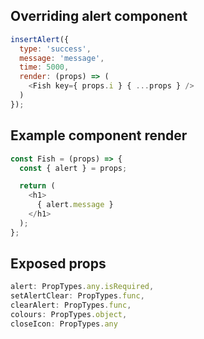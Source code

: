 ## Overriding alert component
```javascript
insertAlert({
  type: 'success',
  message: 'message',
  time: 5000,
  render: (props) => (
    <Fish key={ props.i } { ...props } />
  )
});
```

## Example component render
```javascript
const Fish = (props) => {
  const { alert } = props;

  return (
    <h1>
      { alert.message }
    </h1>
  );
};
```

## Exposed props
```javascript
alert: PropTypes.any.isRequired,
setAlertClear: PropTypes.func,
clearAlert: PropTypes.func,
colours: PropTypes.object,
closeIcon: PropTypes.any
```